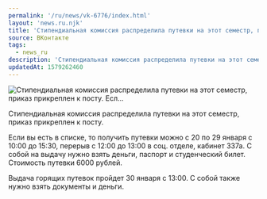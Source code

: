 ```yaml
---
permalink: '/ru/news/vk-6776/index.html'
layout: 'news.ru.njk'
title: 'Стипендиальная комиссия распределила путевки на этот семестр, приказ прикреплен к посту. Есл'
source: ВКонтакте
tags:
  - news_ru
description: 'Стипендиальная комиссия распределила путевки на этот семестр, приказ прикреплен к посту. Есл…'
updatedAt: 1579262460
---
```

![Стипендиальная комиссия распределила путевки на этот семестр, приказ прикреплен к посту. Есл…](https://sun9-20.userapi.com/impg/c857036/v857036084/4bd4a/olXl6QMaIIM.jpg?size=1280x853&quality=96&sign=0df8de685142121397469cae6f3d1369&c_uniq_tag=WnGRYuM4VB0FARmXJWCzKoYgs5RerYy76wQPgzyoDNA&type=album)

Стипендиальная комиссия распределила путевки на этот семестр, приказ прикреплен к посту.

Если вы есть в списке, то получить путевки можно с 20 по 29 января с 10:00 до 15:30, перерыв с 12:00 до 13:00 в соц. отделе, кабинет 337а. С собой на выдачу нужно взять деньги, паспорт и студенческий билет. Стоимость путевки 6000 рублей.

Выдача горящих путевок пройдет 30 января с 13:00. С собой также нужно взять документы и деньги.
